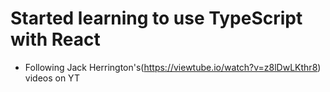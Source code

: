 # Started learning to use TypeScript with React

- Following Jack Herrington's(<https://viewtube.io/watch?v=z8lDwLKthr8>) videos on YT
